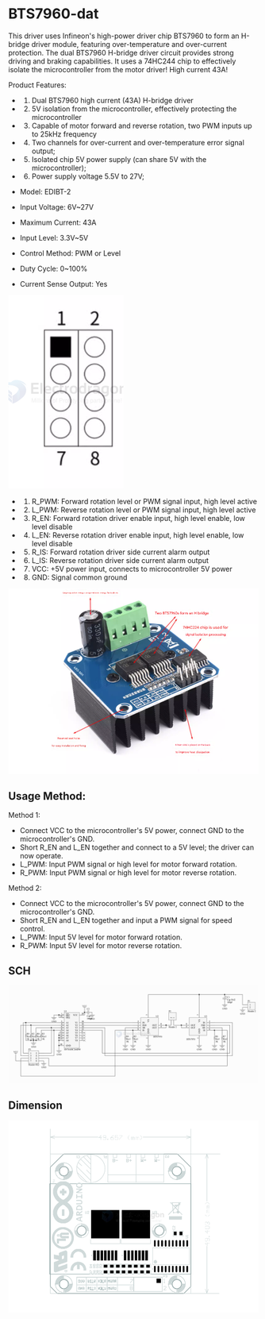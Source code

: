 # BTS7960-dat

This driver uses Infineon's high-power driver chip BTS7960 to form an H-bridge driver module, featuring over-temperature and over-current protection. The dual BTS7960 H-bridge driver circuit provides strong driving and braking capabilities. It uses a 74HC244 chip to effectively isolate the microcontroller from the motor driver! High current 43A!

Product Features:
- 1. Dual BTS7960 high current (43A) H-bridge driver
- 2. 5V isolation from the microcontroller, effectively protecting the microcontroller
- 3. Capable of motor forward and reverse rotation, two PWM inputs up to 25kHz frequency
- 4. Two channels for over-current and over-temperature error signal output;
- 5. Isolated chip 5V power supply (can share 5V with the microcontroller);
- 6. Power supply voltage 5.5V to 27V;


- Model: EDIBT-2
- Input Voltage: 6V~27V
- Maximum Current: 43A
- Input Level: 3.3V~5V
- Control Method: PWM or Level
- Duty Cycle: 0~100%
- Current Sense Output: Yes

![](2025-06-03-01-04-03.png)

- 1. R_PWM: Forward rotation level or PWM signal input, high level active
- 2. L_PWM: Reverse rotation level or PWM signal input, high level active
- 3. R_EN: Forward rotation driver enable input, high level enable, low level disable
- 4. L_EN: Reverse rotation driver enable input, high level enable, low level disable
- 5. R_IS: Forward rotation driver side current alarm output
- 6. L_IS: Reverse rotation driver side current alarm output
- 7. VCC: +5V power input, connects to microcontroller 5V power
- 8. GND: Signal common ground


![](2025-06-03-01-04-27.png)


## Usage Method:

Method 1:
- Connect VCC to the microcontroller's 5V power, connect GND to the microcontroller's GND.
- Short R_EN and L_EN together and connect to a 5V level; the driver can now operate.
- L_PWM: Input PWM signal or high level for motor forward rotation.
- R_PWM: Input PWM signal or high level for motor reverse rotation.

Method 2:
- Connect VCC to the microcontroller's 5V power, connect GND to the microcontroller's GND.
- Short R_EN and L_EN together and input a PWM signal for speed control.
- L_PWM: Input 5V level for motor forward rotation.
- R_PWM: Input 5V level for motor reverse rotation.


## SCH 

![](2025-06-03-01-05-57.png)



## Dimension 

![](2025-06-03-01-06-37.png)